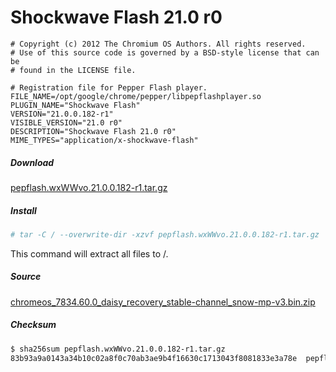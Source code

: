 Shockwave Flash 21.0 r0
=======================

``` pepper-flash.info
# Copyright (c) 2012 The Chromium OS Authors. All rights reserved.
# Use of this source code is governed by a BSD-style license that can be
# found in the LICENSE file.

# Registration file for Pepper Flash player.
FILE_NAME=/opt/google/chrome/pepper/libpepflashplayer.so
PLUGIN_NAME="Shockwave Flash"
VERSION="21.0.0.182-r1"
VISIBLE_VERSION="21.0 r0"
DESCRIPTION="Shockwave Flash 21.0 r0"
MIME_TYPES="application/x-shockwave-flash"
```

##### Download
[pepflash.wxWWvo.21.0.0.182-r1.tar.gz](pepflash.wxWWvo.21.0.0.182-r1.tar.gz)

##### Install
``` sh
# tar -C / --overwrite-dir -xzvf pepflash.wxWWvo.21.0.0.182-r1.tar.gz
```

This command will extract all files to /.


##### Source
[chromeos_7834.60.0_daisy_recovery_stable-channel_snow-mp-v3.bin.zip](https://dl.google.com/dl/edgedl/chromeos/recovery/chromeos_7834.60.0_daisy_recovery_stable-channel_snow-mp-v3.bin.zip)

##### Checksum
``` sh
$ sha256sum pepflash.wxWWvo.21.0.0.182-r1.tar.gz
83b93a9a0143a34b10c02a8f0c70ab3ae9b4f16630c1713043f8081833e3a78e  pepflash.wxWWvo.21.0.0.182-r1.tar.gz
```

